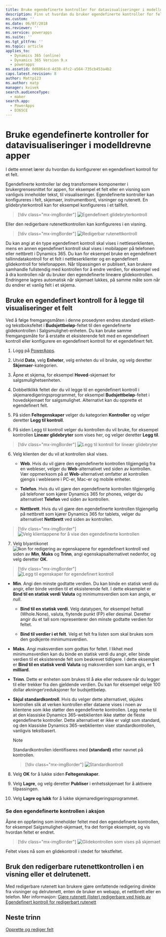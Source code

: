 ```yaml
---
title: Bruke egendefinerte kontroller for datavisualiseringer i modelldrevne apper i PowerApps | MicrosoftDocs
description: Finn ut hvordan du bruker egendefinerte kontroller for felt
ms.custom: ''
ms.date: 06/07/2018
ms.reviewer: ''
ms.service: powerapps
ms.suite: ''
ms.tgt_pltfrm: ''
ms.topic: article
applies_to:
  - Dynamics 365 (online)
  - Dynamics 365 Version 9.x
  - powerapps
ms.assetid: 0d6064cd-4d38-4fc2-a564-735cb453a4b2
caps.latest.revision: 8
author: Mattp123
ms.author: matp
manager: kvivek
search.audienceType:
  - maker
search.app:
  - PowerApps
  - D365CE
---
```

# <a name="use-custom-controls-for-model-driven-app-data-visualizations"></a>Bruke egendefinerte kontroller for datavisualiseringer i modelldrevne apper

I dette emnet lærer du hvordan du konfigurerer en egendefinert kontroll for et felt. 

Egendefinerte kontroller lar deg transformere komponenter i brukergrensesnittet for appen, for eksempel et felt eller en visning som vanligvis inneholder tekst, til visualiseringer. Egendefinerte kontroller kan konfigureres i felt, skjemaer, instrumentbord, visninger og rutenett. En glidebryterkontroll kan for eksempel konfigureres i et tallfelt.

   > [!div class="mx-imgBorder"] 
   > ![Egendefinert glidebryterkontroll](media/slider-control.PNG "Glidebryterkontroll for et felt")

Eller den redigerbare rutenettkontrollen kan konfigureres i en visning. 

   > [!div class="mx-imgBorder"] 
   > ![Redigerbar rutenettkontroll](media/editable-grid-example.png)

Du kan angi at én type egendefinert kontroll skal vises i nettleserklienten, mens en annen egendefinert kontroll skal vises i mobilapper på telefonen eller nettbrett i Dynamics 365. Du kan for eksempel bruke en egendefinert tallinndatakontroll for et felt i nettleserklienter og en egendefinert glidekontroll for telefonappen. Når tilpassingen er publisert, kan brukere samhandle fullstendig med kontrollen for å endre verdien, for eksempel ved å dra kontrollen når du bruker den egendefinerte lineære glidekontrollen. Endringene lagres automatisk når skjemaet lukkes, på samme måte som når du endrer et vanlig felt i et skjema.  
  
## <a name="use-a-custom-control-to-add-visualizations-to-a-field"></a>Bruke en egendefinert kontroll for å legge til visualiseringer et felt  
 Ved å følge fremgangsmåten i denne prosedyren endres standard etikett- og tekstboksfeltet i **Budsjettbeløp**-feltet til den egendefinerte glidekontrollen i Salgsmulighet-enheten. Du kan bruke samme fremgangsmåte for å erstatte et eksisterende felt med en egendefinert kontroll eller konfigurere en egendefinert kontroll for et egendefinert felt.  
  
1.  Logg på [PowerApps](https://web.powerapps.com/?utm_source=padocs&utm_medium=linkinadoc&utm_campaign=referralsfromdoc).  

     

2.  Utvid **Data**, velg **Enheter**, velg enheten du vil bruke, og velg deretter **Skjemaer**-kategorien.  
  
2.  Åpne et skjema, for eksempel **Hoved**-skjemaet for salgsmulighetsenheten. 
  
3.  Dobbeltklikk feltet der du vil legge til en egendefinert kontroll i skjemaredigeringsprogrammet, for eksempel **Budsjettbeløp**-feltet i hovedskjemaet for salgsmulighet. Alternativt kan du opprette et egendefinert felt. 
  
4.  På siden **Feltegenskaper** velger du kategorien **Kontroller** og velger deretter **Legg til kontroll**.  
  
5.  På siden Legg til kontroll velger du kontrollen du vil bruke, for eksempel kontrollen **Lineær glidebryter** som vises her, og velger deretter **Legg til**.  

   > [!div class="mx-imgBorder"] 
   > ![Legg til kontroll for lineær glidebryter](media/add-slider.PNG "Legg til kontroll for lineær glidebryter")  
  
6.  Velg klienten der du vil at kontrollen skal vises.  
  
    - **Web**. Hvis du vil gjøre den egendefinerte kontrollen tilgjengelig fra en webleser, velger du **Web**-alternativet ved siden av kontrollen. Vær oppmerksom på at **Web**-alternativet omfatter at kontrollen gjengis i weblesere i PC-er, Mac-er og mobile enheter.  
  
    - **Telefon**. Hvis du vil gjøre den egendefinerte kontrollen tilgjengelig på telefoner som kjører Dynamics 365 for phones, velger du alternativet **Telefon** ved siden av kontrollen.  
  
    - **Nettbrett**. Hvis du vil gjøre den egendefinerte kontrollen tilgjengelig på nettbrett som kjører Dynamics 365 for tablets, velger du alternativet **Nettbrett** ved siden av kontrollen.  
  
   > [!div class="mx-imgBorder"] 
   > ![Velg klientappene for å vise den egendefinerte kontrollen](media/choose-client.png "Velg klientappene for å vise den egendefinerte kontrollen")  
  
7.  Velg blyantikonet ![Ikon for redigering av egenskapene for egendefinert kontroll](media/ccf-pencil-icon.png "Ikon for redigering av egenskapene for egendefinert kontroll") ved siden av **Min**, **Maks** og **Trinn**, angi egenskapsalternativet nedenfor, og velg deretter **OK**.  
  
   > [!div class="mx-imgBorder"] 
   > ![Legg til egenskaper for egendefinert kontroll](media/ccf-add-properties.png "Legg til egenskaper for egendefinert kontroll")
  
   - **Min**. Angi den minste godtatte verdien. Du kan binde en statisk verdi du angir, eller binde verdien til et eksisterende felt. I dette eksemplet er **Bind til en statisk verdi** **Valuta** og minimumsverdien som kan angis, er *null*.  
  
       - **Bind til en statisk verdi**. Velg datatypen, for eksempel heltall (Whole.None), valuta, flytende punkt (FP) eller desimal. Deretter angir du et tall som representerer den minste godtatte verdien for feltet.  
  
       - **Bind til verdier i et felt**. Velg et felt fra listen som skal brukes som den godkjente minimumsverdien.  
  
   - **Maks**. Angi maksverdien som godtas for feltet. I likhet med minimumsverdien kan du binde en statisk verdi du angir, eller binde verdien til et eksisterende felt som beskrevet tidligere. I dette eksemplet er **Bind til en statisk verdi** **Valuta** og maksverdien som kan angis, er **1 milliard**.  
  
   - **Trinn**. Dette er enheten som brukes til å øke eller redusere når du legger til eller trekker fra den gjeldende verdien. Du kan for eksempel velge 100 dollar økninger\reduksjoner for budsjettbeløp.  
  
   - **Skjul standardkontroll**. Hvis du velger dette alternativet, skjules kontrollen slik at verken kontrollen eller dataene vises i noen av klientene som ikke støtter den egendefinerte kontrollen. Legg merke til at den klassiske Dynamics 365-webklienten ikke støtter de fleste egendefinerte kontroller. Dette alternativet er ikke er valgt som standard, og den klassiske Dynamics 365-webklienten viser standardkontrollen, vanligvis tekstbasert.  
  
       > [!NOTE]
       >  Standardkontrollen identifiseres med **(standard)** etter navnet på kontrollen.  
       >   
       > > [!div class="mx-imgBorder"] 
       > > ![Standardkontroll](media/default-control.png "Standardkontroll")  
  
8.  Velg **OK** for å lukke siden **Feltegenskaper**.  
  
9. Velg **Lagre**, og velg deretter **Publiser** i enhetsskjemaet for å aktivere tilpassingen.  
  
10. Velg **Lagre og lukk** for å lukke skjemaredigeringsprogrammet.  
  
### <a name="see-the-custom-control-in-action"></a>Se den egendefinerte kontrollen i aksjon  
 Åpne en oppføring som inneholder feltet med den egendefinerte kontrollen, for eksempel Salgsmulighet-skjemaet, fra det forrige eksemplet, og vis hvordan feltet er endret.  
  
   > [!div class="mx-imgBorder"] 
   > ![Glidekontrollen som vises på skjemaet](media/slider-control.PNG "Glidekontrollen som vises på skjemaet")  
  
 Feltet vises nå som en glidekontroll i stedet for tekstfeltet. 

## <a name="use-the-editable-grid-control-on-a-view-or-sub-grid"></a>Bruk den redigerbare rutenettkontrollen i en visning eller et delrutenett.

Med redigerbare rutenett kan brukere gjøre omfattende redigering direkte fra visninger og delrutenett, enten de bruker en webapp, et nettbrett eller en telefon. Mer informasjon: [Gjøre rutenett (lister) redigerbare ved hjelp av Egendefinert kontroll for redigerbart rutenett](make-grids-lists-editable-custom-control.md) 
  
## <a name="next-steps"></a>Neste trinn  
[Opprette og rediger felt](../common-data-service/create-edit-fields.md)
